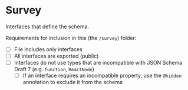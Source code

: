# Survey

Interfaces that define the schema. 

Requirements for inclusion in this (the `/survey`) folder:

- [ ] File includes only interfaces
- [ ] All interfaces are exported (public)
- [ ] Interfaces do not use types that are incompatible with JSON Schema Draft 7 (e.g. `function`, `ReactNode`)
  - [ ] If an interface requires an incompatible property, use the `@hidden` annotation to exclude it from the schema
